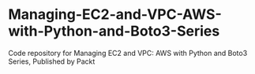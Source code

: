 # Managing-EC2-and-VPC-AWS-with-Python-and-Boto3-Series
Code repository for Managing EC2 and VPC: AWS with Python and Boto3 Series, Published by Packt
